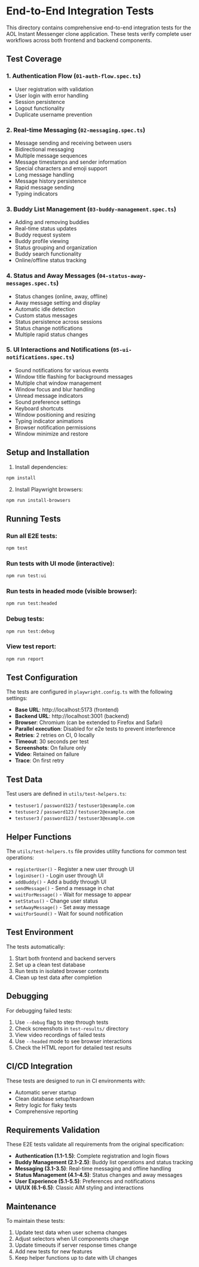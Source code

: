 # End-to-End Integration Tests

This directory contains comprehensive end-to-end integration tests for the AOL Instant Messenger clone application. These tests verify complete user workflows across both frontend and backend components.

## Test Coverage

### 1. Authentication Flow (`01-auth-flow.spec.ts`)
- User registration with validation
- User login with error handling
- Session persistence
- Logout functionality
- Duplicate username prevention

### 2. Real-time Messaging (`02-messaging.spec.ts`)
- Message sending and receiving between users
- Bidirectional messaging
- Multiple message sequences
- Message timestamps and sender information
- Special characters and emoji support
- Long message handling
- Message history persistence
- Rapid message sending
- Typing indicators

### 3. Buddy List Management (`03-buddy-management.spec.ts`)
- Adding and removing buddies
- Real-time status updates
- Buddy request system
- Buddy profile viewing
- Status grouping and organization
- Buddy search functionality
- Online/offline status tracking

### 4. Status and Away Messages (`04-status-away-messages.spec.ts`)
- Status changes (online, away, offline)
- Away message setting and display
- Automatic idle detection
- Custom status messages
- Status persistence across sessions
- Status change notifications
- Multiple rapid status changes

### 5. UI Interactions and Notifications (`05-ui-notifications.spec.ts`)
- Sound notifications for various events
- Window title flashing for background messages
- Multiple chat window management
- Window focus and blur handling
- Unread message indicators
- Sound preference settings
- Keyboard shortcuts
- Window positioning and resizing
- Typing indicator animations
- Browser notification permissions
- Window minimize and restore

## Setup and Installation

1. Install dependencies:
```bash
npm install
```

2. Install Playwright browsers:
```bash
npm run install-browsers
```

## Running Tests

### Run all E2E tests:
```bash
npm test
```

### Run tests with UI mode (interactive):
```bash
npm run test:ui
```

### Run tests in headed mode (visible browser):
```bash
npm run test:headed
```

### Debug tests:
```bash
npm run test:debug
```

### View test report:
```bash
npm run report
```

## Test Configuration

The tests are configured in `playwright.config.ts` with the following settings:

- **Base URL**: http://localhost:5173 (frontend)
- **Backend URL**: http://localhost:3001 (backend)
- **Browser**: Chromium (can be extended to Firefox and Safari)
- **Parallel execution**: Disabled for e2e tests to prevent interference
- **Retries**: 2 retries on CI, 0 locally
- **Timeout**: 30 seconds per test
- **Screenshots**: On failure only
- **Video**: Retained on failure
- **Trace**: On first retry

## Test Data

Test users are defined in `utils/test-helpers.ts`:
- `testuser1` / `password123` / `testuser1@example.com`
- `testuser2` / `password123` / `testuser2@example.com`
- `testuser3` / `password123` / `testuser3@example.com`

## Helper Functions

The `utils/test-helpers.ts` file provides utility functions for common test operations:

- `registerUser()` - Register a new user through UI
- `loginUser()` - Login user through UI
- `addBuddy()` - Add a buddy through UI
- `sendMessage()` - Send a message in chat
- `waitForMessage()` - Wait for message to appear
- `setStatus()` - Change user status
- `setAwayMessage()` - Set away message
- `waitForSound()` - Wait for sound notification

## Test Environment

The tests automatically:
1. Start both frontend and backend servers
2. Set up a clean test database
3. Run tests in isolated browser contexts
4. Clean up test data after completion

## Debugging

For debugging failed tests:

1. Use `--debug` flag to step through tests
2. Check screenshots in `test-results/` directory
3. View video recordings of failed tests
4. Use `--headed` mode to see browser interactions
5. Check the HTML report for detailed test results

## CI/CD Integration

These tests are designed to run in CI environments with:
- Automatic server startup
- Clean database setup/teardown
- Retry logic for flaky tests
- Comprehensive reporting

## Requirements Validation

These E2E tests validate all requirements from the original specification:

- **Authentication (1.1-1.5)**: Complete registration and login flows
- **Buddy Management (2.1-2.5)**: Buddy list operations and status tracking
- **Messaging (3.1-3.5)**: Real-time messaging and offline handling
- **Status Management (4.1-4.5)**: Status changes and away messages
- **User Experience (5.1-5.5)**: Preferences and notifications
- **UI/UX (6.1-6.5)**: Classic AIM styling and interactions

## Maintenance

To maintain these tests:

1. Update test data when user schema changes
2. Adjust selectors when UI components change
3. Update timeouts if server response times change
4. Add new tests for new features
5. Keep helper functions up to date with UI changes
